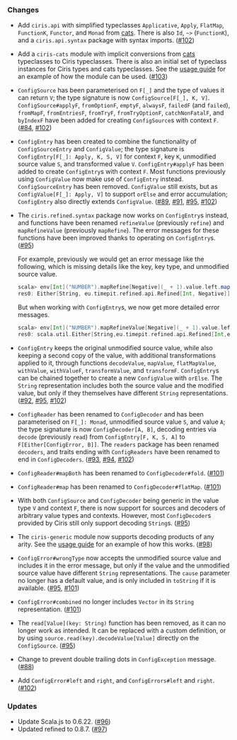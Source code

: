 ### Changes
- Add `ciris.api` with simplified typeclasses `Applicative`, `Apply`, `FlatMap`, `FunctionK`, `Functor`, and `Monad` from [cats][cats]. There is also `Id`, `~>` (`FunctionK`), and a `ciris.api.syntax` package with syntax imports. ([#102][#102])

- Add a `ciris-cats` module with implicit conversions from [cats][cats] typeclasses to Ciris typeclasses. There is also an initial set of typeclass instances for Ciris types and cats typeclasses. See the [usage guide](https://cir.is/docs/modules#cats) for an example of how the module can be used. ([#103][#103])

- `ConfigSource` has been parameterised on `F[_]` and the type of values it can return `V`; the type signature is now `ConfigSource[F[_], K, V]`. `ConfigSource#applyF`, `fromOptionF`, `emptyF`, `alwaysF`, `failedF` (and `failed`), `fromMapF`, `fromEntriesF`, `fromTryF`, `fromTryOptionF`, `catchNonFatalF`, and `byIndexF` have been added for creating `ConfigSource`s with context `F`. ([#84][#84], [#102][#102])

- `ConfigEntry` has been created to combine the functionality of `ConfigSourceEntry` and `ConfigValue`; the type signature is `ConfigEntry[F[_]: Apply, K, S, V]` for context `F`, key `K`, unmodified source value `S`, and transformed value `V`. `ConfigEntry#applyF` has been added to create `ConfigEntry`s with context `F`. Most functions previously using `ConfigValue` now make use of `ConfigEntry` instead. `ConfigSourceEntry` has been removed. `ConfigValue` still exists, but as `ConfigValue[F[_]: Apply, V]` to support `orElse` and error accumulation; `ConfigEntry` also directly extends `ConfigValue`. ([#89][#89], [#91][#91], [#95][#95], [#102][#102])

- The `ciris.refined.syntax` package now works on `ConfigEntry`s instead, and functions have been renamed `refineValue` (previously `refine`) and `mapRefineValue` (previously `mapRefine`). The error messages for these functions have been improved thanks to operating on `ConfigEntry`s. ([#95][#95])

  For example, previously we would get an error message like the following, which is missing details like the key, key type, and unmodified source value.

  ```scala
  scala> env[Int]("NUMBER").mapRefine[Negative](_ + 1).value.left.map(_.message)
  res0: Either[String, eu.timepit.refined.api.Refined[Int, Negative]] = Left("Converted value [0] to [1] but was unable to refine: Predicate failed: (1 < 0).")
  ```

  But when working with `ConfigEntry`s, we now get more detailed error messages.

  ```scala
  scala> env[Int]("NUMBER").mapRefineValue[Negative](_ + 1).value.left.map(_.message)
  res0: scala.util.Either[String,eu.timepit.refined.api.Refined[Int,eu.timepit.refined.numeric.Negative]] = Left(Environment variable [NUMBER] with value [1] (and unmodified value [0]) cannot be converted to type [eu.timepit.refined.api.Refined[Int,eu.timepit.refined.numeric.Negative]]: Predicate failed: (1 < 0).)
  ```

- `ConfigEntry` keeps the original unmodified source value, while also keeping a second copy of the value, with additional transformations applied to it, through functions `decodeValue`, `mapValue`, `flatMapValue`, `withValue`, `withValueF`, `transformValue`, and `transformF`. `ConfigEntry`s can be chained together to create a new `ConfigValue` with `orElse`. The `String` representation includes both the source value and the modified value, but only if they themselves have different `String` representations. ([#92][#92], [#95][#95], [#102][#102])

- `ConfigReader` has been renamed to `ConfigDecoder` and has been parameterised on `F[_]: Monad`, unmodified source value `S`, and value `A`; the type signature is now `ConfigDecoder[A, B]`, decoding entries via `decode` (previously `read`) from `ConfigEntry[F, K, S, A]` to `F[Either[ConfigError, B]]`. The `readers` package has been renamed `decoders`, and traits ending with `ConfigReaders` have been renamed to end in `ConfigDecoders`. ([#93][#93], [#94][#94], [#102][#102])

- `ConfigReader#mapBoth` has been renamed to `ConfigDecoder#fold`. ([#101][#101])

- `ConfigReader#map` has been renamed to `ConfigDecoder#flatMap`. ([#101][#101])

- With both `ConfigSource` and `ConfigDecoder` being generic in the value type `V` and context `F`, there is now support for sources and decoders of arbitrary value types and contexts. However, most `ConfigDecoder`s provided by Ciris still only support decoding `String`s. ([#95][#95])

- The `ciris-generic` module now supports decoding products of any arity. See the [usage guide](https://cir.is/docs/modules#generic) for an example of how this works. ([#98][#98])

- `ConfigError#wrongType` now accepts the unmodified source value and includes it in the error message, but only if the value and the unmodified source value have different `String` representations. The `cause` parameter no longer has a default value, and is only included in `toString` if it is available. ([#95][#95], [#101][#101])

- `ConfigError#combined` no longer includes `Vector` in its `String` representation. ([#101][#101])

- The `read[Value](key: String)` function has been removed, as it can no longer work as intended. It can be replaced with a custom definition, or by using `source.read(key).decodeValue[Value]` directly on the `ConfigSource`. ([#95][#95])

- Change to prevent double trailing dots in `ConfigException` message. ([#88][#88])

- Add `ConfigError#left` and `right`, and `ConfigErrors#left` and `right`. ([#102][#102])

### Updates
- Update Scala.js to 0.6.22. ([#96][#96])
- Updated refined to 0.8.7. ([#97][#97])

[cats]: https://github.com/typelevel/cats
[#84]: https://github.com/vlovgr/ciris/pull/84
[#88]: https://github.com/vlovgr/ciris/pull/88
[#89]: https://github.com/vlovgr/ciris/pull/89
[#91]: https://github.com/vlovgr/ciris/pull/91
[#92]: https://github.com/vlovgr/ciris/pull/92
[#93]: https://github.com/vlovgr/ciris/pull/93
[#94]: https://github.com/vlovgr/ciris/pull/94
[#95]: https://github.com/vlovgr/ciris/pull/95
[#96]: https://github.com/vlovgr/ciris/pull/96
[#97]: https://github.com/vlovgr/ciris/pull/97
[#98]: https://github.com/vlovgr/ciris/pull/98
[#101]: https://github.com/vlovgr/ciris/pull/101
[#102]: https://github.com/vlovgr/ciris/pull/102
[#103]: https://github.com/vlovgr/ciris/pull/103
